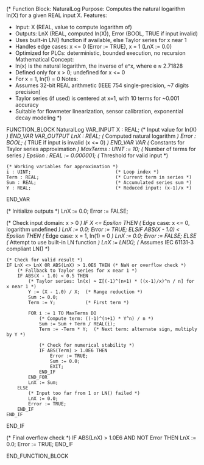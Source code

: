 (* Function Block: NaturalLog
   Purpose: Computes the natural logarithm ln(X) for a given REAL input X.
   Features:
   - Input: X (REAL, value to compute logarithm of)
   - Outputs: LnX (REAL, computed ln(X)), Error (BOOL, TRUE if input invalid)
   - Uses built-in LN() function if available, else Taylor series for x near 1
   - Handles edge cases: x <= 0 (Error := TRUE), x = 1 (LnX := 0.0)
   - Optimized for PLCs: deterministic, bounded execution, no recursion
   Mathematical Concept:
   - ln(x) is the natural logarithm, the inverse of e^x, where e ≈ 2.71828
   - Defined only for x > 0; undefined for x <= 0
   - For x = 1, ln(1) = 0
   Notes:
   - Assumes 32-bit REAL arithmetic (IEEE 754 single-precision, ~7 digits precision)
   - Taylor series (if used) is centered at x=1, with 10 terms for ~0.001 accuracy
   - Suitable for flowmeter linearization, sensor calibration, exponential decay modeling
*)

FUNCTION_BLOCK NaturalLog
VAR_INPUT
    X : REAL;                               (* Input value for ln(X) *)
END_VAR
VAR_OUTPUT
    LnX : REAL;                             (* Computed natural logarithm *)
    Error : BOOL;                           (* TRUE if input is invalid (x <= 0) *)
END_VAR
VAR
    (* Constants for Taylor series approximation *)
    MaxTerms : UINT := 10;                  (* Number of terms for series *)
    Epsilon : REAL := 0.000001;             (* Threshold for valid input *)
    
    (* Working variables for approximation *)
    i : UINT;                               (* Loop index *)
    Term : REAL;                            (* Current term in series *)
    Sum : REAL;                             (* Accumulated series sum *)
    Y : REAL;                               (* Reduced input: (x-1)/x *)
END_VAR

(* Initialize outputs *)
LnX := 0.0;
Error := FALSE;

(* Check input domain: x > 0 *)
IF X <= Epsilon THEN
    (* Edge case: x <= 0, logarithm undefined *)
    LnX := 0.0;
    Error := TRUE;
ELSIF ABS(X - 1.0) < Epsilon THEN
    (* Edge case: x = 1, ln(1) = 0 *)
    LnX := 0.0;
    Error := FALSE;
ELSE
    (* Attempt to use built-in LN function *)
    LnX := LN(X);  (* Assumes IEC 61131-3 compliant LN() *)
    
    (* Check for valid result *)
    IF LnX <> LnX OR ABS(LnX) > 1.0E6 THEN (* NaN or overflow check *)
        (* Fallback to Taylor series for x near 1 *)
        IF ABS(X - 1.0) < 0.5 THEN
            (* Taylor series: ln(x) ≈ Σ[(-1)^(n+1) * ((x-1)/x)^n / n] for x near 1 *)
            Y := (X - 1.0) / X;  (* Range reduction *)
            Sum := 0.0;
            Term := Y;           (* First term *)
            
            FOR i := 1 TO MaxTerms DO
                (* Compute term: ((-1)^(n+1) * Y^n) / n *)
                Sum := Sum + Term / REAL(i);
                Term := -Term * Y;  (* Next term: alternate sign, multiply by Y *)
                
                (* Check for numerical stability *)
                IF ABS(Term) > 1.0E6 THEN
                    Error := TRUE;
                    Sum := 0.0;
                    EXIT;
                END_IF
            END_FOR
            LnX := Sum;
        ELSE
            (* Input too far from 1 or LN() failed *)
            LnX := 0.0;
            Error := TRUE;
        END_IF
    END_IF
END_IF

(* Final overflow check *)
IF ABS(LnX) > 1.0E6 AND NOT Error THEN
    LnX := 0.0;
    Error := TRUE;
END_IF

END_FUNCTION_BLOCK
